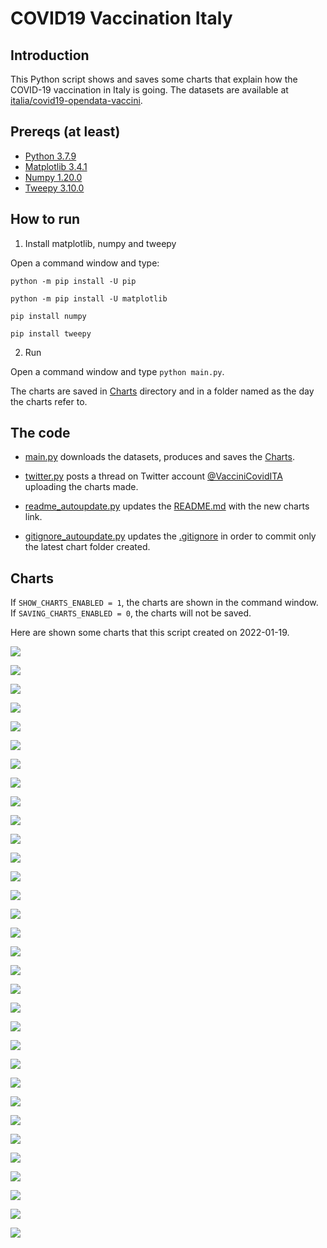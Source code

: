 # COVID19 Vaccination Italy

## Introduction

This Python script shows and saves some charts that explain how the COVID-19 vaccination in Italy is going. The datasets are available at [italia/covid19-opendata-vaccini](https://github.com/italia/covid19-opendata-vaccini).

## Prereqs (at least)
* [Python 3.7.9](https://www.python.org/) 
* [Matplotlib 3.4.1](https://pypi.org/project/matplotlib/)
* [Numpy 1.20.0](https://numpy.org/)
* [Tweepy 3.10.0](https://docs.tweepy.org/en/latest/)

## How to run 
1. Install matplotlib, numpy and tweepy

Open a command window and type:

`python -m pip install -U pip`

`python -m pip install -U matplotlib`

`pip install numpy`

`pip install tweepy`

2. Run

Open a command window and type `python main.py`. 

The charts are saved in [Charts](https://github.com/MatteoOrlandini/COVID-19-Vaccination-Italy/tree/main/Charts) directory and in a folder named as the day the charts refer to.

## The code

* [main.py](https://github.com/MatteoOrlandini/COVID-19-Vaccination-Italy/blob/main/main.py) downloads the datasets, produces and saves the [Charts](https://github.com/MatteoOrlandini/COVID-19-Vaccination-Italy/tree/main/Charts).

* [twitter.py](https://github.com/MatteoOrlandini/COVID-19-Vaccination-Italy/blob/main/twitter.py) posts a thread on Twitter account [@VacciniCovidITA](https://twitter.com/VacciniCovidITA) uploading the charts made.

* [readme_autoupdate.py](https://github.com/MatteoOrlandini/COVID-19-Vaccination-Italy/blob/main/readme_autoupdate.py) updates the [README.md](https://github.com/MatteoOrlandini/COVID-19-Vaccination-Italy/blob/main/README.md) with the new charts link.

* [gitignore_autoupdate.py](https://github.com/MatteoOrlandini/COVID-19-Vaccination-Italy/blob/main/readme_autoupdate.py) updates the [.gitignore](https://github.com/MatteoOrlandini/COVID-19-Vaccination-Italy/blob/main/.gitignore) in order to commit only the latest chart folder created.


## Charts
If `SHOW_CHARTS_ENABLED = 1`, the charts are shown in the command window. If `SAVING_CHARTS_ENABLED = 0`, the charts will not be saved.

Here are shown some charts that this script created on 2022-01-19.

![](https://github.com/MatteoOrlandini/COVID-19-Vaccination-Italy/blob/main/Charts/2022-01-19/2022-01-19-area-dosi_consegnate.png)

![](https://github.com/MatteoOrlandini/COVID-19-Vaccination-Italy/blob/main/Charts/2022-01-19/2022-01-19-area-dosi_somministrate.png)

![](https://github.com/MatteoOrlandini/COVID-19-Vaccination-Italy/blob/main/Charts/2022-01-19/2022-01-19-area-percentuale_somministrazione.png)

![](https://github.com/MatteoOrlandini/COVID-19-Vaccination-Italy/blob/main/Charts/2022-01-19/2022-01-19-fascia_anagrafica-dose_addizionale_booster.png)

![](https://github.com/MatteoOrlandini/COVID-19-Vaccination-Italy/blob/main/Charts/2022-01-19/2022-01-19-fascia_anagrafica-pregressa_infezione.png)

![](https://github.com/MatteoOrlandini/COVID-19-Vaccination-Italy/blob/main/Charts/2022-01-19/2022-01-19-fascia_anagrafica-prima_dose.png)

![](https://github.com/MatteoOrlandini/COVID-19-Vaccination-Italy/blob/main/Charts/2022-01-19/2022-01-19-fascia_anagrafica-seconda_dose.png)

![](https://github.com/MatteoOrlandini/COVID-19-Vaccination-Italy/blob/main/Charts/2022-01-19/2022-01-19-fascia_anagrafica-sesso_femminile.png)

![](https://github.com/MatteoOrlandini/COVID-19-Vaccination-Italy/blob/main/Charts/2022-01-19/2022-01-19-fascia_anagrafica-sesso_maschile-sesso_femminile.png)

![](https://github.com/MatteoOrlandini/COVID-19-Vaccination-Italy/blob/main/Charts/2022-01-19/2022-01-19-fascia_anagrafica-sesso_maschile.png)

![](https://github.com/MatteoOrlandini/COVID-19-Vaccination-Italy/blob/main/Charts/2022-01-19/2022-01-19-fascia_anagrafica-totale.png)

![](https://github.com/MatteoOrlandini/COVID-19-Vaccination-Italy/blob/main/Charts/2022-01-19/2022-01-19-giorni-dose-aggiuntiva.png)

![](https://github.com/MatteoOrlandini/COVID-19-Vaccination-Italy/blob/main/Charts/2022-01-19/2022-01-19-giorni-dosi_giornaliere.png)

![](https://github.com/MatteoOrlandini/COVID-19-Vaccination-Italy/blob/main/Charts/2022-01-19/2022-01-19-giorni-dosi_totali.png)

![](https://github.com/MatteoOrlandini/COVID-19-Vaccination-Italy/blob/main/Charts/2022-01-19/2022-01-19-giorni-fascia_anagrafica-05-11.png)

![](https://github.com/MatteoOrlandini/COVID-19-Vaccination-Italy/blob/main/Charts/2022-01-19/2022-01-19-giorni-fascia_anagrafica-12-19.png)

![](https://github.com/MatteoOrlandini/COVID-19-Vaccination-Italy/blob/main/Charts/2022-01-19/2022-01-19-giorni-fascia_anagrafica-20-29.png)

![](https://github.com/MatteoOrlandini/COVID-19-Vaccination-Italy/blob/main/Charts/2022-01-19/2022-01-19-giorni-fascia_anagrafica-30-39.png)

![](https://github.com/MatteoOrlandini/COVID-19-Vaccination-Italy/blob/main/Charts/2022-01-19/2022-01-19-giorni-fascia_anagrafica-40-49.png)

![](https://github.com/MatteoOrlandini/COVID-19-Vaccination-Italy/blob/main/Charts/2022-01-19/2022-01-19-giorni-fascia_anagrafica-50-59.png)

![](https://github.com/MatteoOrlandini/COVID-19-Vaccination-Italy/blob/main/Charts/2022-01-19/2022-01-19-giorni-fascia_anagrafica-60-69.png)

![](https://github.com/MatteoOrlandini/COVID-19-Vaccination-Italy/blob/main/Charts/2022-01-19/2022-01-19-giorni-fascia_anagrafica-70-79.png)

![](https://github.com/MatteoOrlandini/COVID-19-Vaccination-Italy/blob/main/Charts/2022-01-19/2022-01-19-giorni-fascia_anagrafica-80-89.png)

![](https://github.com/MatteoOrlandini/COVID-19-Vaccination-Italy/blob/main/Charts/2022-01-19/2022-01-19-giorni-fascia_anagrafica-90+.png)

![](https://github.com/MatteoOrlandini/COVID-19-Vaccination-Italy/blob/main/Charts/2022-01-19/2022-01-19-giorni-fornitore-Janssen.png)

![](https://github.com/MatteoOrlandini/COVID-19-Vaccination-Italy/blob/main/Charts/2022-01-19/2022-01-19-giorni-fornitore-Moderna.png)

![](https://github.com/MatteoOrlandini/COVID-19-Vaccination-Italy/blob/main/Charts/2022-01-19/2022-01-19-giorni-fornitore-Pfizer%20Pediatrico.png)

![](https://github.com/MatteoOrlandini/COVID-19-Vaccination-Italy/blob/main/Charts/2022-01-19/2022-01-19-giorni-fornitore-Pfizer-BioNTech.png)

![](https://github.com/MatteoOrlandini/COVID-19-Vaccination-Italy/blob/main/Charts/2022-01-19/2022-01-19-giorni-fornitore-Vaxzevria%20(AstraZeneca).png)

![](https://github.com/MatteoOrlandini/COVID-19-Vaccination-Italy/blob/main/Charts/2022-01-19/2022-01-19-giorni-pregressa-infezione.png)

![](https://github.com/MatteoOrlandini/COVID-19-Vaccination-Italy/blob/main/Charts/2022-01-19/2022-01-19-giorni-prima_dose-seconda_dose-barre.png)

![](https://github.com/MatteoOrlandini/COVID-19-Vaccination-Italy/blob/main/Charts/2022-01-19/2022-01-19-giorni-prima_dose-seconda_dose.png)

